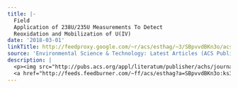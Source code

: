 ```yaml
---
title: |-
  Field
  Application of 238U/235U Measurements To Detect
  Reoxidation and Mobilization of U(IV)
date: '2018-03-01'
linkTitle: http://feedproxy.google.com/~r/acs/esthag/~3/SBpvvdBKn3o/acs.est.7b05162
source: 'Environmental Science & Technology: Latest Articles (ACS Publications)'
description: |
  <p><img src="http://pubs.acs.org/appl/literatum/publisher/achs/journals/content/esthag/0/esthag.ahead-of-print/acs.est.7b05162/20180228/images/medium/es-2017-05162e_0005.gif" alt="TOC Graphic"/></p><div><cite>Environmental Science & Technology</cite></div><div>DOI: 10.1021/acs.est.7b05162</div><div class="feedflare">
  <a href="http://feeds.feedburner.com/~ff/acs/esthag?a=SBpvvdBKn3o:ks339XwovFI:yIl2AUoC8zA"><img src="http://feeds.feedburner.com/~ff/acs/esthag?d=yIl2AUoC8zA" border="0"></img></a>
---
```

